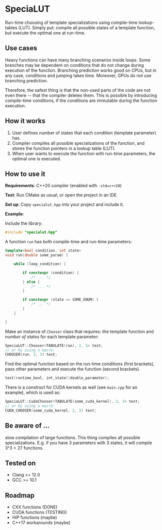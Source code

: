 # SpeciaLUT
Run-time choosing of template specializations using compile-time lookup-tables (LUT). Simply put: compile all possible states of a template function, but execute the optimal one at run-time.

## Use cases

Heavy functions can have many branching scenarios inside loops. Some branches may be dependent on conditions that do not change during execution of the function. Branching prediction works good on CPUs, but in any case, conditions and jumping takes time. Moreover, GPUs do not use branching prediction. 

Therefore, the safest thing is that the non-used parts of the code are not even there -- that the compiler deletes them. This is possible by introducing compile-time conditions, if the conditions are immutable during the function execution.

## How it works

1. User defines number of states that each condition (template parameter) has.
2. Compiler compiles all possible specializations of the function, and stores the function pointers in a lookup table (LUT).
3. When user wants to execute the function with run-time parameters, the optimal one is executed.

## How to use it

**Requirements**: C++20 compiler (enabled with `-std=c++20`)

**Test**: Run CMake as usual, or open the project in an IDE.

**Set up**: Copy `specialut.hpp` into your project and include it.

**Example**:

Include the library:

```cpp
#include "specialut.hpp"
```

A function `run` has both compile-time and run-time parameters:

```cpp
template<bool condition, int state>
void run(double some_param) {

    while (loop_condition) {

        if constexpr (condition) {
            /* ... */
        } else {
            /* ... */
        }

        if constexpr (state == SOME_ENUM) {
            /* ... */
        }
    }

}
```

Make an instance of `Chooser` class that requires: the template function and *number of states* for each template parameter:

```cpp
SpeciaLUT::Chooser<TABULATE(run), 2, 3> test;
// or by using a macro:
CHOOSER(run, 2, 3) test;
```

Find the optimal function based on the run-time conditions (first brackets), pass other parameters and execute the function (second brackets).

```cpp
test(runtime_bool, int_state)(double_parameter);
```

There is a construct for CUDA kernels as well (see `main.cpp` for an example), which is used as:

```cpp
SpeciaLUT::CudaChooser<TABULATE(some_cuda_kernel), 2, 3> test;
// or by using a macro:
CUDA_CHOOSER(some_cuda_kernel, 2, 3) test;
```

## Be aware of ...

slow compilation of large functions. This thing compiles all possible specializations. E.g. if you have 3 parameters with 3 states, it will compile 3^3 = 27 functions.

## Tested on

- Clang >= 12.0
- GCC >= 10.1

## Roadmap

- CXX functions (DONE)
- CUDA functions (TESTING)
- HIP functions (maybe)
- C++17 workarounds (maybe)
